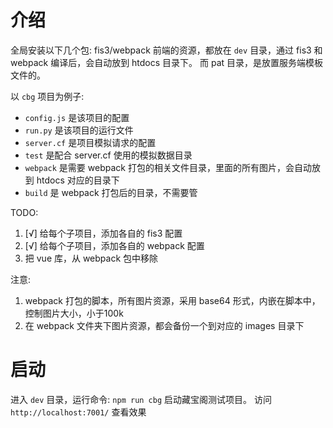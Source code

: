 # 介绍

全局安装以下几个包: fis3/webpack
前端的资源，都放在 ```dev``` 目录，通过 fis3 和 webpack 编译后，会自动放到 htdocs 目录下。
而 pat 目录，是放置服务端模板文件的。

以 ```cbg``` 项目为例子:

  * ```config.js``` 是该项目的配置
  * ```run.py``` 是该项目的运行文件
  * ```server.cf``` 是项目模拟请求的配置
  * ```test``` 是配合 server.cf 使用的模拟数据目录
  * ```webpack``` 是需要 webpack 打包的相关文件目录，里面的所有图片，会自动放到 htdocs 对应的目录下
  * ```build``` 是 webpack 打包后的目录，不需要管

TODO:
  1. [√] 给每个子项目，添加各自的 fis3 配置
  2. [√] 给每个子项目，添加各自的 webpack 配置
  3. 把 vue 库，从 webpack 包中移除

注意:
  1. webpack 打包的脚本，所有图片资源，采用 base64 形式，内嵌在脚本中，控制图片大小，小于100k
  2. 在 webpack 文件夹下图片资源，都会备份一个到对应的 images 目录下

# 启动

进入 ```dev``` 目录，运行命令: ```npm run cbg``` 启动藏宝阁测试项目。
访问 ```http://localhost:7001/``` 查看效果
